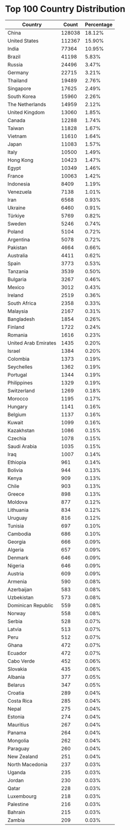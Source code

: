 # Top 100 Country Distribution
| Country | Count | Percentage |
|----|----|----|
| China | 128038 | 18.12% |
| United States | 112367 | 15.90% |
| India | 77364 | 10.95% |
| Brazil | 41198 | 5.83% |
| Russia | 24496 | 3.47% |
| Germany | 22715 | 3.21% |
| Thailand | 19489 | 2.76% |
| Singapore | 17625 | 2.49% |
| South Korea | 15960 | 2.26% |
| The Netherlands | 14959 | 2.12% |
| United Kingdom | 13060 | 1.85% |
| Canada | 12288 | 1.74% |
| Taiwan | 11828 | 1.67% |
| Vietnam | 11610 | 1.64% |
| Japan | 11083 | 1.57% |
| Italy | 10500 | 1.49% |
| Hong Kong | 10423 | 1.47% |
| Egypt | 10349 | 1.46% |
| France | 10063 | 1.42% |
| Indonesia | 8409 | 1.19% |
| Venezuela | 7138 | 1.01% |
| Iran | 6568 | 0.93% |
| Ukraine | 6460 | 0.91% |
| Türkiye | 5769 | 0.82% |
| Sweden | 5246 | 0.74% |
| Poland | 5104 | 0.72% |
| Argentina | 5078 | 0.72% |
| Pakistan | 4664 | 0.66% |
| Australia | 4411 | 0.62% |
| Spain | 3773 | 0.53% |
| Tanzania | 3539 | 0.50% |
| Bulgaria | 3267 | 0.46% |
| Mexico | 3012 | 0.43% |
| Ireland | 2519 | 0.36% |
| South Africa | 2358 | 0.33% |
| Malaysia | 2167 | 0.31% |
| Bangladesh | 1854 | 0.26% |
| Finland | 1722 | 0.24% |
| Romania | 1616 | 0.23% |
| United Arab Emirates | 1435 | 0.20% |
| Israel | 1384 | 0.20% |
| Colombia | 1373 | 0.19% |
| Seychelles | 1362 | 0.19% |
| Portugal | 1344 | 0.19% |
| Philippines | 1329 | 0.19% |
| Switzerland | 1269 | 0.18% |
| Morocco | 1195 | 0.17% |
| Hungary | 1141 | 0.16% |
| Belgium | 1137 | 0.16% |
| Kuwait | 1099 | 0.16% |
| Kazakhstan | 1086 | 0.15% |
| Czechia | 1078 | 0.15% |
| Saudi Arabia | 1035 | 0.15% |
| Iraq | 1007 | 0.14% |
| Ethiopia | 961 | 0.14% |
| Bolivia | 944 | 0.13% |
| Kenya | 909 | 0.13% |
| Chile | 903 | 0.13% |
| Greece | 898 | 0.13% |
| Moldova | 877 | 0.12% |
| Lithuania | 834 | 0.12% |
| Uruguay | 816 | 0.12% |
| Tunisia | 697 | 0.10% |
| Cambodia | 686 | 0.10% |
| Georgia | 666 | 0.09% |
| Algeria | 657 | 0.09% |
| Denmark | 646 | 0.09% |
| Nigeria | 646 | 0.09% |
| Austria | 609 | 0.09% |
| Armenia | 590 | 0.08% |
| Azerbaijan | 583 | 0.08% |
| Uzbekistan | 573 | 0.08% |
| Dominican Republic | 559 | 0.08% |
| Norway | 558 | 0.08% |
| Serbia | 528 | 0.07% |
| Latvia | 513 | 0.07% |
| Peru | 512 | 0.07% |
| Ghana | 472 | 0.07% |
| Ecuador | 472 | 0.07% |
| Cabo Verde | 452 | 0.06% |
| Slovakia | 435 | 0.06% |
| Albania | 377 | 0.05% |
| Belarus | 347 | 0.05% |
| Croatia | 289 | 0.04% |
| Costa Rica | 285 | 0.04% |
| Nepal | 275 | 0.04% |
| Estonia | 274 | 0.04% |
| Mauritius | 267 | 0.04% |
| Panama | 264 | 0.04% |
| Mongolia | 262 | 0.04% |
| Paraguay | 260 | 0.04% |
| New Zealand | 251 | 0.04% |
| North Macedonia | 237 | 0.03% |
| Uganda | 235 | 0.03% |
| Jordan | 230 | 0.03% |
| Qatar | 228 | 0.03% |
| Luxembourg | 218 | 0.03% |
| Palestine | 216 | 0.03% |
| Bahrain | 215 | 0.03% |
| Zambia | 209 | 0.03% |

